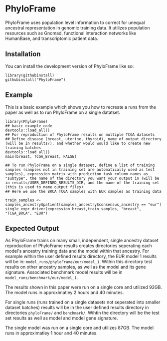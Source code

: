 
# PhyloFrame
PhyloFrame uses population level information to correct for unequal ancestral representation in genomic training data. It utilizes population resources such as Gnomad, functional interaction networks like HumanBase, and transcriptomic patient data.  

## Installation

You can install the development version of PhyloFrame like so:

```{r example}
library(githubinstall)
githubinstall("PhyloFrame")

```

## Example

This is a basic example which shows you how to recreate a runs from the paper as well as to run PhyloFrame on a single datatset.

```{r example}
library(PhyloFrame)
## basic example code
devtools::load_all()
## For reproduction of PhyloFrame results on multiple TCGA datasets
## Define disease (breast, uterine, thyroid), name of output directory (will be in results/), and whether would would like to create new training batches
devtools::load_all()
main(breast, TCGA_Breast, FALSE)

## To run PhyloFrame on a single dataset, define a list of training samples (samples not in training set are automatically used as test samples), expression matrix with prediction task column names as "subtype", the name of the directory you want your output in (will be in results/USER_DEFINED_RESULTS_DIR, and the name of the training set (this is used to name output files)
## Here we use the BRCA TCGA samples with EUR samples as training data

train_samples <- samples_ancestry$patient[samples_ancestry$consensus_ancestry == "eur"]
single_expr_driver(expression_breast,train_samples, "breast", "TCGA_BRCA", "EUR")
```


## Expected Output 
As PhyloFrame trains on many small, independent, single ancestry dataset reproduction of PhyloFrame results creates directories seperating each model's ancestry training data and the model within that ancestry. For example within the user defined results directory, the EUR model 1 results will be in: `model_runs/phyloFrame/eur/model_1`. Within this directory test results on other ancestry samples, as well as the model and its gene signature. Associated benchmark model results will be in `model_runs/benchmark/eur/model_1`.

The results shown in this paper were run on a single core and utilized 92GB. The model runs in approximatley 2 hours and 40 minutes.  

For single runs (runs trained on a single datasets not seperated into smaller dataset batches) results will be in the user defined results directory in directories `phyloFrame/` and `benchmark/`. Wihtin the directory will be the test set results as well as model and model gene signature.

The single model was run on a single core and utilizes 87GB. The model runs in approximatley 1 hour and 40 minutes. 


